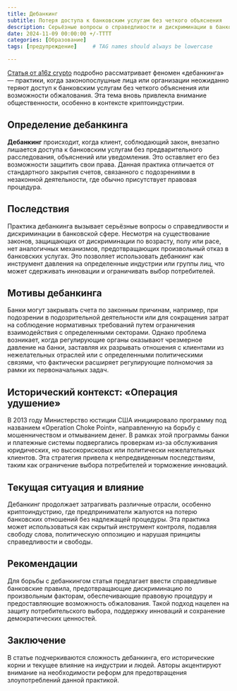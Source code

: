```yaml
---
title: Дебанкинг
subtitle: Потеря доступа к банковским услугам без четкого объяснения
description: Серьёзные вопросы о справедливости и дискриминации в банковской сфере
date: 2024-11-09 00:00:00 +/-TTTT
categories: [Образование]
tags: [предупреждение]     # TAG names should always be lowercase

---
```


[Статья от a16z crypto](https://a16zcrypto.com/posts/article/debanking-explained/) подробно рассматривает феномен «дебанкинга» — практики, когда законопослушные лица или организации неожиданно теряют доступ к банковским услугам без четкого объяснения или возможности обжалования. Эта тема вновь привлекла внимание общественности, особенно в контексте криптоиндустрии.

## **Определение дебанкинга**

**Дебанкинг** происходит, когда клиент, соблюдающий закон, внезапно лишается доступа к банковским услугам без предварительного расследования, объяснений или уведомления. Это оставляет его без возможности защитить свои права. Данная практика отличается от стандартного закрытия счетов, связанного с подозрениями в незаконной деятельности, где обычно присутствует правовая процедура.

## **Последствия**

Практика дебанкинга вызывает серьёзные вопросы о справедливости и дискриминации в банковской сфере. Несмотря на существование законов, защищающих от дискриминации по возрасту, полу или расе, нет аналогичных механизмов, предотвращающих произвольный отказ в банковских услугах. Это позволяет использовать дебанкинг как инструмент давления на определенные индустрии или группы лиц, что может сдерживать инновации и ограничивать выбор потребителей.

## **Мотивы дебанкинга**

Банки могут закрывать счета по законным причинам, например, при подозрении в подозрительной деятельности или для сокращения затрат на соблюдение нормативных требований путем ограничения взаимодействия с определенными секторами. Однако проблема возникает, когда регулирующие органы оказывают чрезмерное давление на банки, заставляя их разрывать отношения с клиентами из нежелательных отраслей или с определенными политическими связями, что фактически расширяет регулирующие полномочия за рамки их первоначальных задач.

## **Исторический контекст: «Операция удушение»**

В 2013 году Министерство юстиции США инициировало программу под названием «Operation Choke Point», направленную на борьбу с мошенничеством и отмыванием денег. В рамках этой программы банки и платежные системы подвергались проверкам из-за обслуживания юридических, но высокорисковых или политически нежелательных клиентов. Эта стратегия привела к непредвиденным последствиям, таким как ограничение выбора потребителей и торможение инноваций.

## **Текущая ситуация и влияние**

Дебанкинг продолжает затрагивать различные отрасли, особенно криптоиндустрию, где предприниматели жалуются на потерю банковских отношений без надлежащей процедуры. Эта практика может использоваться как скрытый инструмент контроля, подавляя свободу слова, политическую оппозицию и нарушая принципы справедливости и свободы.

## **Рекомендации**

Для борьбы с дебанкингом статья предлагает ввести справедливые банковские правила, предотвращающие дискриминацию по произвольным факторам, обеспечивающие правовую процедуру и предоставляющие возможность обжалования. Такой подход нацелен на защиту потребительского выбора, поддержку инноваций и сохранение демократических ценностей.

## **Заключение**

В статье подчеркиваются сложность дебанкинга, его исторические корни и текущее влияние на индустрии и людей. Авторы акцентируют внимание на необходимости реформ для предотвращения злоупотреблений данной практикой.


